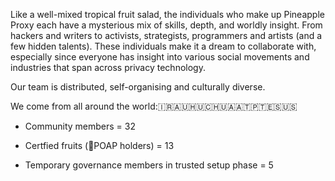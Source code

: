 Like a well-mixed tropical fruit salad, the individuals who make up Pineapple Proxy each have a mysterious mix of skills, depth, and worldly insight.
From hackers and writers to activists, strategists, programmers and artists (and a few hidden talents).
These individuals make it a dream to collaborate with, especially since everyone has insight into various social movements and industries that span across privacy technology.


Our team is distributed, self-organising and culturally diverse.

We come from all around the world:🇮🇷🇦🇺🇭🇺🇨🇭🇺🇦🇦🇹🇵🇹🇪🇸🇺🇸


* Community members = 32

* Certfied fruits (🍍POAP holders) = 13

* Temporary governance members in trusted setup phase = 5

